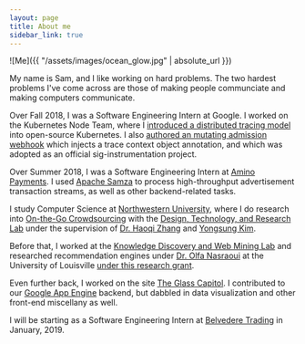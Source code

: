 ```yaml
---
layout: page
title: About me
sidebar_link: true
---
```


![Me]({{ "/assets/images/ocean_glow.jpg" | absolute_url }})

My name is Sam, and I like working on hard problems. The two hardest problems I've come across are those of making people communciate and making computers communicate.

Over Fall 2018, I was a Software Engineering Intern at Google. I worked on the Kubernetes Node Team, where I [introduced a distributed tracing model](https://github.com/kubernetes/enhancements/pull/650) into open-source Kubernetes. I also [authored an mutating admission webhook](https://github.com/kubernetes-sigs/mutating-trace-admission-controller) which injects a trace context object annotation, and which was adopted as an official sig-instrumentation project.

Over Summer 2018, I was a Software Engineering Intern at [Amino Payments](https://www.aminopay.com/). I used [Apache Samza](http://samza.apache.org/) to process high-throughput advertisement transaction streams, as well as other backend-related tasks.

I study Computer Science at [Northwestern University](https://www.mccormick.northwestern.edu/eecs/computer-science/), where I do research into [On-the-Go Crowdsourcing](http://users.eecs.northwestern.edu/~ykt413/papers/otg.pdf) with the [Design, Technology, and Research Lab](http://dtr.northwestern.edu/) under the supervision of [Dr. Haoqi Zhang](http://users.eecs.northwestern.edu/~hq/) and [Yongsung Kim](http://yongsungkim.com/). 

Before that, I worked at the [Knowledge Discovery and Web Mining Lab](http://webmining.spd.louisville.edu/) and researched recommendation engines under [Dr. Olfa Nasraoui](http://louisville.edu/speed/people/faculty/nasraouiOlfa) at the University of Louisville [under this research grant](https://www.nsf.gov/awardsearch/showAward?AWD_ID=1549981).

Even further back, I worked on the site [The Glass Capitol](https://glasscapitol.org/). I contributed to our [Google App Engine](https://cloud.google.com/appengine/) backend, but dabbled in data visualization and other front-end miscellany as well.

I will be starting as a Software Engineering Intern at [Belvedere Trading](http://www.belvederetrading.com/) in January, 2019.